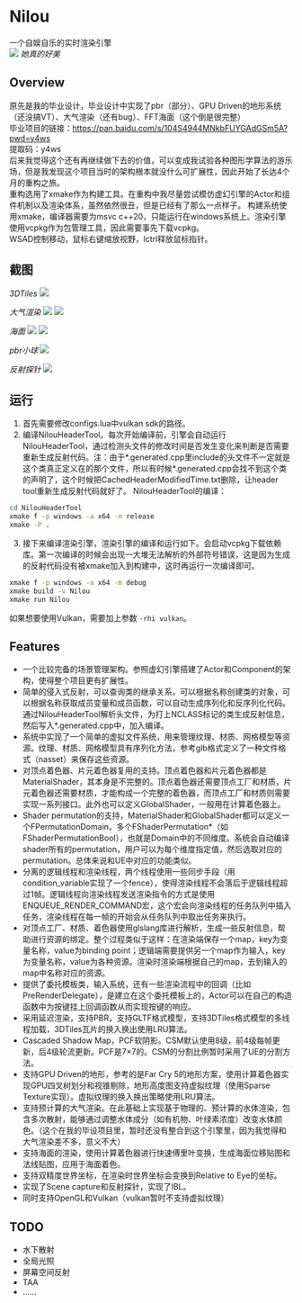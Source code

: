 # Nilou
一个自娱自乐的实时渲染引擎  
![](figures/nilou.png)
_她真的好美_
## Overview

原先是我的毕业设计，毕业设计中实现了pbr（部分）、GPU Driven的地形系统（还没搞VT）、大气渲染（还有bug）、FFT海面（这个倒是很完整）  
毕业项目的链接：https://pan.baidu.com/s/104S4944MNkbFUYGAdGSm5A?pwd=y4ws  
提取码：y4ws  
后来我觉得这个还有再继续做下去的价值，可以变成我试验各种图形学算法的游乐场，但是我发现这个项目当时的架构根本就没什么可扩展性，因此开始了长达4个月的重构之旅。  
重构选用了xmake作为构建工具。在重构中我尽量尝试模仿虚幻引擎的Actor和组件机制以及渲染体系，虽然依然很丑，但是已经有了那么一点样子。
构建系统使用xmake，编译器需要为msvc c++20，只能运行在windows系统上。渲染引擎使用vcpkg作为包管理工具，因此需要事先下载vcpkg。  
WSAD控制移动，鼠标右键缩放视野，lctrl释放鼠标指针。
## 截图
_3DTiles_
![](figures/3dtiles.png)
  
_大气渲染_
![](figures/atmosphere1.png)
![](figures/atmosphere2.png)
  
_海面_
![](figures/ocean1.png)
![](figures/ocean2.png)
  
_pbr小球_
![](figures/pbr.png)
  
_反射探针_
![](figures/ibl_and_shadow.png)
  
## 运行
1. 首先需要修改configs.lua中vulkan sdk的路径。
2. 编译NilouHeaderTool。每次开始编译前，引擎会自动运行NilouHeaderTool，通过检测头文件的修改时间是否发生变化来判断是否需要重新生成反射代码。注：由于*.generated.cpp里include的头文件不一定就是这个类真正定义在的那个文件，所以有时候*.generated.cpp会找不到这个类的声明了，这个时候把CachedHeaderModifiedTime.txt删除，让header tool重新生成反射代码就好了。
NilouHeaderTool的编译：
```sh
cd NilouHeaderTool
xmake f -p windows -a x64 -m release
xmake -P .
```
3. 接下来编译渲染引擎，渲染引擎的编译和运行如下。会启动vcpkg下载依赖库。第一次编译的时候会出现一大堆无法解析的外部符号错误，这是因为生成的反射代码没有被xmake加入到构建中，这时再运行一次编译即可。
```sh
xmake f -p windows -a x64 -m debug
xmake build -v Nilou  
xmake run Nilou
```
如果想要使用Vulkan，需要加上参数 ```-rhi vulkan```。
## Features
- 一个比较完备的场景管理架构。参照虚幻引擎搭建了Actor和Component的架构，使得整个项目更有扩展性。
- 简单的侵入式反射，可以查询类的继承关系，可以根据名称创建类的对象，可以根据名称获取成员变量和成员函数，可以自动生成序列化和反序列化代码。通过NilouHeaderTool解析头文件，为打上NCLASS标记的类生成反射信息，然后写入*.generated.cpp中，加入编译。
- 系统中实现了一个简单的虚拟文件系统，用来管理纹理、材质、网格模型等资源。纹理、材质、网格模型具有序列化方法，参考glb格式定义了一种文件格式（nasset）来保存这些资源。
- 对顶点着色器、片元着色器复用的支持。顶点着色器和片元着色器都是MaterialShader，其本身是不完整的。顶点着色器还需要顶点工厂和材质，片元着色器还需要材质，才能构成一个完整的着色器，而顶点工厂和材质则需要实现一系列接口。此外也可以定义GlobalShader，一般用在计算着色器上。
- Shader permutation的支持，MaterialShader和GlobalShader都可以定义一个FPermutationDomain，多个FShaderPermutation*（如FShaderPermutationBool），也就是Domain中的不同维度。系统会自动编译shader所有的permutation，用户可以为每个维度指定值，然后选取对应的permutation。总体来说和UE中对应的功能类似。
- 分离的逻辑线程和渲染线程，两个线程使用一些同步手段（用condition_variable实现了一个fence），使得渲染线程不会落后于逻辑线程超过1帧。逻辑线程向渲染线程发送渲染指令的方式是使用ENQUEUE_RENDER_COMMAND宏，这个宏会向渲染线程的任务队列中插入任务，渲染线程在每一帧的开始会从任务队列中取出任务来执行。
- 对顶点工厂、材质、着色器使用glslang库进行解析，生成一些反射信息，帮助进行资源的绑定。整个过程类似于这样：在渲染端保存一个map，key为变量名称，value为binding point；逻辑端需要提供另一个map作为输入，key为变量名称，value为各种资源。渲染时渲染端根据自己的map，去到输入的map中名称对应的资源。
- 提供了委托模板类，输入系统，还有一些渲染流程中的回调（比如PreRenderDelegate），是建立在这个委托模板上的，Actor可以在自己的构造函数中为按键挂上回调函数从而实现按键的响应。
- 采用延迟渲染，支持PBR，支持GLTF格式模型，支持3DTiles格式模型的多线程加载，3DTiles瓦片的换入换出使用LRU算法。
- Cascaded Shadow Map，PCF软阴影。CSM默认使用8级，前4级每帧更新，后4级轮流更新。PCF是7×7的。CSM的分割比例暂时采用了UE的分割方法。
- 支持GPU Driven的地形，参考的是Far Cry 5的地形方案，使用计算着色器实现GPU四叉树划分和视锥剔除，地形高度图支持虚拟纹理（使用Sparse Texture实现）。虚拟纹理的换入换出策略使用LRU算法。
- 支持预计算的大气渲染。在此基础上实现基于物理的、预计算的水体渲染，包含多次散射，能够通过调整水体成分（如有机物、叶绿素浓度）改变水体颜色。（这个在我的毕设项目里，暂时还没有整合到这个引擎里，因为我觉得和大气渲染差不多，意义不大）
- 支持海面的渲染，使用计算着色器进行快速傅里叶变换，生成海面位移贴图和法线贴图，应用于海面着色。
- 支持双精度世界坐标，在渲染时世界坐标会变换到Relative to Eye的坐标。
- 实现了Scene capture和反射探针，实现了IBL。
- 同时支持OpenGL和Vulkan（vulkan暂时不支持虚拟纹理）
## TODO
- 水下散射
- 全局光照
- 屏幕空间反射
- TAA
- ......